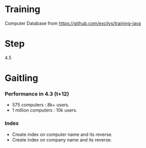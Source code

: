 # Training
Computer Database from https://github.com/excilys/training-java

# Step
4.5

# Gaitling

### Performance in 4.3 (t+12)

* 575 computers : 8k+ users.
* 1 million computers : 10k users.

### Index
* Create index on computer name and its reverse.
* Create index on company name and its reverse.



